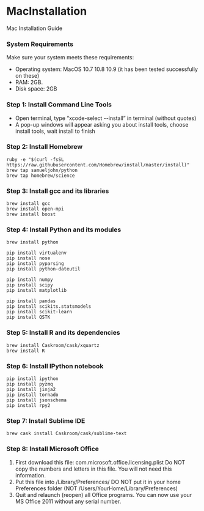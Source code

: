 # MacInstallation
Mac Installation Guide

### System Requirements
Make sure your system meets these requirements:
  - Operating system: MacOS 10.7 10.8 10.9 (it has been tested successfully on these)
  - RAM: 2GB.
  - Disk space: 2GB

### Step 1: Install Command Line Tools
  - Open terminal, type “xcode-select --install” in terminal (without quotes)
  - A pop-up windows will appear asking you about install tools, choose install tools, wait install to finish
  
### Step 2: Install Homebrew

  ```
  ruby -e "$(curl -fsSL https://raw.githubusercontent.com/Homebrew/install/master/install)"
  brew tap samueljohn/python
  brew tap homebrew/science
  ```

### Step 3: Install gcc and its libraries

  ```
  brew install gcc
  brew install open-mpi
  brew install boost
  ```

### Step 4: Install Python and its modules
    
  ```
  brew install python
  
  pip install virtualenv
  pip install nose
  pip install pyparsing
  pip install python-dateutil
  
  pip install numpy
  pip install scipy
  pip install matplotlib
  
  pip install pandas
  pip install scikits.statsmodels
  pip install scikit-learn
  pip install QSTK
  ```

### Step 5: Install R and its dependencies

  ```
  brew install Caskroom/cask/xquartz
  brew install R
  ```

### Step 6: Install IPython notebook

  ```
  pip install ipython
  pip install pyzmq
  pip install jinja2
  pip install tornado
  pip install jsonschema
  pip install rpy2
  ```
  
### Step 7: Install Sublime IDE

  ```
  brew cask install Caskroom/cask/sublime-text
  ```

### Step 8: Install Microsoft Office

  1. First download this file: com.microsoft.office.licensing.plist
  Do NOT copy the numbers and letters in this file. You will not need this information.
  2. Put this file into /Library/Preferences/
  DO NOT put it in your home Preferences folder (NOT /Users/YourHome/Library/Preferences)
  3. Quit and relaunch (reopen) all Office programs.
  You can now use your MS Office 2011 without any serial number.